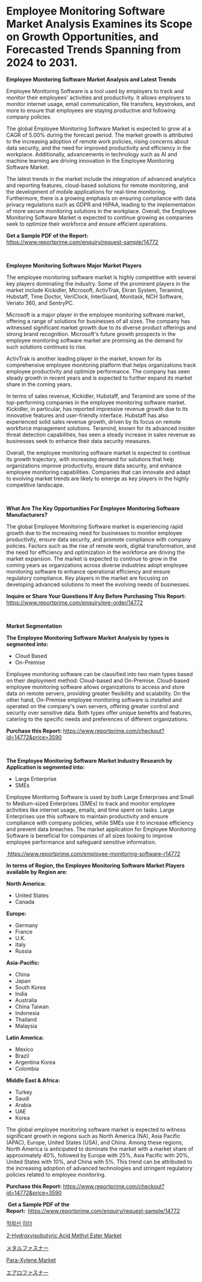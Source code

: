 <p><h1>Employee Monitoring Software Market Analysis Examines its Scope on Growth Opportunities, and Forecasted Trends Spanning from 2024 to 2031.</h1></p><p><strong>Employee Monitoring Software Market Analysis and Latest Trends</strong></p>
<p><p>Employee Monitoring Software is a tool used by employers to track and monitor their employees' activities and productivity. It allows employers to monitor internet usage, email communication, file transfers, keystrokes, and more to ensure that employees are staying productive and following company policies.</p><p>The global Employee Monitoring Software Market is expected to grow at a CAGR of 5.00% during the forecast period. The market growth is attributed to the increasing adoption of remote work policies, rising concerns about data security, and the need for improved productivity and efficiency in the workplace. Additionally, advancements in technology such as AI and machine learning are driving innovation in the Employee Monitoring Software Market.</p><p>The latest trends in the market include the integration of advanced analytics and reporting features, cloud-based solutions for remote monitoring, and the development of mobile applications for real-time monitoring. Furthermore, there is a growing emphasis on ensuring compliance with data privacy regulations such as GDPR and HIPAA, leading to the implementation of more secure monitoring solutions in the workplace. Overall, the Employee Monitoring Software Market is expected to continue growing as companies seek to optimize their workforce and ensure efficient operations.</p></p>
<p><strong>Get a Sample PDF of the Report:&nbsp;</strong> <a href="https://www.reportprime.com/enquiry/request-sample/14772">https://www.reportprime.com/enquiry/request-sample/14772</a></p>
<p>&nbsp;</p>
<p><strong>Employee Monitoring Software Major Market Players</strong></p>
<p><p>The employee monitoring software market is highly competitive with several key players dominating the industry. Some of the prominent players in the market include Kickidler, Microsoft, ActivTrak, Ekran System, Teramind, Hubstaff, Time Doctor, VeriClock, InterGuard, Monitask, NCH Software, Veriato 360, and SentryPC.</p><p>Microsoft is a major player in the employee monitoring software market, offering a range of solutions for businesses of all sizes. The company has witnessed significant market growth due to its diverse product offerings and strong brand recognition. Microsoft's future growth prospects in the employee monitoring software market are promising as the demand for such solutions continues to rise.</p><p>ActivTrak is another leading player in the market, known for its comprehensive employee monitoring platform that helps organizations track employee productivity and optimize performance. The company has seen steady growth in recent years and is expected to further expand its market share in the coming years.</p><p>In terms of sales revenue, Kickidler, Hubstaff, and Teramind are some of the top-performing companies in the employee monitoring software market. Kickidler, in particular, has reported impressive revenue growth due to its innovative features and user-friendly interface. Hubstaff has also experienced solid sales revenue growth, driven by its focus on remote workforce management solutions. Teramind, known for its advanced insider threat detection capabilities, has seen a steady increase in sales revenue as businesses seek to enhance their data security measures.</p><p>Overall, the employee monitoring software market is expected to continue its growth trajectory, with increasing demand for solutions that help organizations improve productivity, ensure data security, and enhance employee monitoring capabilities. Companies that can innovate and adapt to evolving market trends are likely to emerge as key players in the highly competitive landscape.</p></p>
<p>&nbsp;</p>
<p><strong>What Are The Key Opportunities For Employee Monitoring Software Manufacturers?</strong></p>
<p><p>The global Employee Monitoring Software market is experiencing rapid growth due to the increasing need for businesses to monitor employee productivity, ensure data security, and promote compliance with company policies. Factors such as the rise of remote work, digital transformation, and the need for efficiency and optimization in the workforce are driving the market expansion. The market is expected to continue to grow in the coming years as organizations across diverse industries adopt employee monitoring software to enhance operational efficiency and ensure regulatory compliance. Key players in the market are focusing on developing advanced solutions to meet the evolving needs of businesses.</p></p>
<p><strong>Inquire or Share Your Questions If Any Before Purchasing This Report:</strong> <a href="https://www.reportprime.com/enquiry/pre-order/14772">https://www.reportprime.com/enquiry/pre-order/14772</a></p>
<p>&nbsp;</p>
<p><strong>Market Segmentation</strong></p>
<p><strong>The Employee Monitoring Software Market Analysis by types is segmented into:</strong></p>
<p><ul><li>Cloud Based</li><li>On-Premise</li></ul></p>
<p><p>Employee monitoring software can be classified into two main types based on their deployment method: Cloud-based and On-Premise. Cloud-based employee monitoring software allows organizations to access and store data on remote servers, providing greater flexibility and scalability. On the other hand, On-Premise employee monitoring software is installed and operated on the company's own servers, offering greater control and security over sensitive data. Both types offer unique benefits and features, catering to the specific needs and preferences of different organizations.</p></p>
<p><strong>Purchase this Report:&nbsp;</strong><a href="https://www.reportprime.com/checkout?id=14772&price=3590">https://www.reportprime.com/checkout?id=14772&price=3590</a></p>
<p>&nbsp;</p>
<p><strong>The Employee Monitoring Software Market Industry Research by Application is segmented into:</strong></p>
<p><ul><li>Large Enterprise</li><li>SMEs</li></ul></p>
<p><p>Employee Monitoring Software is used by both Large Enterprises and Small to Medium-sized Enterprises (SMEs) to track and monitor employee activities like internet usage, emails, and time spent on tasks. Large Enterprises use this software to maintain productivity and ensure compliance with company policies, while SMEs use it to increase efficiency and prevent data breaches. The market application for Employee Monitoring Software is beneficial for companies of all sizes looking to improve employee performance and safeguard sensitive information.</p></p>
<p><a href="https://www.reportprime.com/employee-monitoring-software-r14772">&nbsp;https://www.reportprime.com/employee-monitoring-software-r14772</a></p>
<p><strong>In terms of Region, the Employee Monitoring Software Market Players available by Region are:</strong></p>
<p>
    <p> <strong> North America: </strong>
        <ul>
            <li>United States</li>
            <li>Canada</li>
        </ul>
        </p> 
    <p> <strong> Europe: </strong>
        <ul>
            <li>Germany</li>
            <li>France</li>
            <li>U.K.</li>
            <li>Italy</li>
            <li>Russia</li>
        </ul>
        </p> 
    <p> <strong> Asia-Pacific: </strong>
        <ul>
            <li>China</li>
            <li>Japan</li>
            <li>South Korea</li>
            <li>India</li>
            <li>Australia</li>
            <li>China Taiwan</li>
            <li>Indonesia</li>
            <li>Thailand</li>
            <li>Malaysia</li>
        </ul>
        </p> 
    <p> <strong> Latin America: </strong>
        <ul>
            <li>Mexico</li>
            <li>Brazil</li>
            <li>Argentina Korea</li>
            <li>Colombia</li>
        </ul>
        </p> 
    <p> <strong> Middle East & Africa: </strong>
        <ul>
            <li>Turkey</li>
            <li>Saudi</li>
            <li>Arabia</li>
            <li>UAE</li>
            <li>Korea</li>
        </ul>
    </p>
    </p>
<p><p>The global employee monitoring software market is expected to witness significant growth in regions such as North America (NA), Asia Pacific (APAC), Europe, United States (USA), and China. Among these regions, North America is anticipated to dominate the market with a market share of approximately 40%, followed by Europe with 25%, Asia Pacific with 20%, United States with 10%, and China with 5%. This trend can be attributed to the increasing adoption of advanced technologies and stringent regulatory policies related to employee monitoring.</p></p>
<p><strong>Purchase this Report: </strong><a href="https://www.reportprime.com/checkout?id=14772&price=3590">https://www.reportprime.com/checkout?id=14772&price=3590</a></p>
<p>&nbsp;<strong>Get a Sample PDF of the Report:&nbsp;&nbsp;</strong><a href="https://www.reportprime.com/enquiry/request-sample/14772">https://www.reportprime.com/enquiry/request-sample/14772</a></p>
<p><strong></strong></p>
<p><p><a href="https://medium.com/@domingowolf2022/%EA%B8%80%EB%A1%9C%EB%B2%8C-%EC%A0%81%EC%99%B8%EC%84%A0-%ED%9E%88%ED%84%B0-%EC%8B%9C%EC%9E%A5-%ED%98%84%ED%99%A9-2024-2031-%EB%B0%8F-%EC%A7%80%EC%97%AD%EB%B3%84-%EC%A0%9C%ED%92%88-%EB%B0%8F-%EC%B5%9C%EC%A2%85-%EC%82%AC%EC%9A%A9%EB%B3%84-%EC%98%88%EC%B8%A1-a17b294ead5e">적외선 히터</a></p><p><a href="https://medium.com/@eujr673/global-2-hydroxyisobutyric-acid-methyl-ester-industry-research-report-competitive-landscape-193e3e37a4f6">2-Hydroxyisobutyric Acid Methyl Ester Market</a></p><p><a href="https://medium.com/@smithmargaret44/%E4%B8%96%E7%95%8C%E3%81%AE%E9%87%91%E5%B1%9E%E3%83%95%E3%82%A1%E3%82%B9%E3%83%8A%E3%83%BC%E7%94%A3%E6%A5%AD-%E3%82%BF%E3%82%A4%E3%83%97-%E7%94%A8%E9%80%94-%E5%B8%82%E5%A0%B4%E3%83%97%E3%83%AC%E3%83%BC%E3%83%A4%E3%83%BC-%E5%9C%B0%E5%9F%9F%E5%88%A5%E6%88%90%E9%95%B7%E5%88%86%E6%9E%90-%E3%81%8A%E3%82%88%E3%81%B3%E6%9C%AA%E6%9D%A5%E3%81%AE%E3%82%B7%E3%83%8A%E3%83%AA%E3%82%AA-2024%E5%B9%B4-2031%E5%B9%B4-29473e8f4680">メタルファスナー</a></p><p><a href="https://medium.com/@eujr673/para-xylene-market-size-share-analysis-growth-trends-forecast-2024-2031-2d78210e3c42">Para-Xylene Market</a></p><p><a href="https://medium.com/@smithmargaret44/%E4%B8%96%E7%95%8C%E3%81%AE%E8%88%AA%E7%A9%BA%E9%87%91%E7%89%A9%E5%B8%82%E5%A0%B4%E8%A6%8F%E6%A8%A1%E3%81%AF-%E5%B9%B4%E7%8E%8711-3-%E3%81%A7%E5%88%B0%E9%81%94%E3%81%99%E3%82%8B%E3%81%A8%E4%BA%88%E6%83%B3%E3%81%95%E3%82%8C%E3%81%A6%E3%81%8A%E3%82%8A-%E3%81%93%E3%81%AE%E5%A0%B1%E5%91%8A%E6%9B%B8%E3%81%AF%E5%B8%82%E5%A0%B4%E3%81%AE%E6%88%90%E9%95%B7-%E3%83%88%E3%83%AC%E3%83%B3%E3%83%89-%E6%A9%9F%E4%BC%9A-%E3%81%8A%E3%82%88%E3%81%B32024%E5%B9%B4%E3%81%8B%E3%82%892031%E5%B9%B4%E3%81%BE%E3%81%A7%E3%81%AE%E4%BA%88%E6%B8%AC%E3%81%AB%E3%81%A4%E3%81%84%E3%81%A6%E3%82%AB%E3%83%90%E3%83%BC%E3%81%97%E3%81%A6%E3%81%84%E3%81%BE%E3%81%99-666f381c97c9">エアロファスナー</a></p></p>